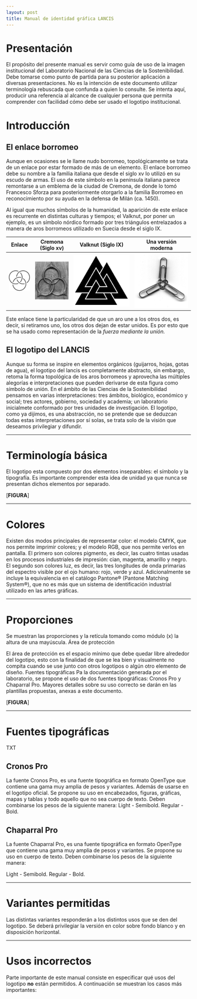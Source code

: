 ```yaml
---
layout: post
title: Manual de identidad gráfica LANCIS
---
```


# Presentación

El propósito del presente manual es servir como guía de uso de la imagen institucional del Laboratorio Nacional de las Ciencias de la Sostenibilidad. Debe tomarse como punto de partida para su posterior aplicación a diversas presentaciones. No es la intención de este documento utilizar terminología rebuscada que confunda a quien lo consulte. Se intenta aquí, producir una referencia al alcance de cualquier persona que permita comprender con facilidad cómo debe ser usado el logotipo institucional.


# Introducción

## El enlace borromeo

Aunque en ocasiones se le llame nudo borromeo, topológicamente se trata de un enlace por estar formado de más de un elemento. El enlace borromeo debe su nombre a la familia italiana que desde el siglo xv lo utilizó en su escudo de armas. El uso de este símbolo en la península italiana parece remontarse a un emblema de la ciudad de Cremona, de donde lo tomó Francesco Sforza para posteriormente otorgarlo a la familia Borromeo en reconocimiento por su ayuda en la defensa de Milán (ca. 1450).

Al igual que muchos símbolos de la humanidad, la aparición de este enlace es recurrente en distintas culturas y tiempos; el Valknut, por poner un ejemplo, es un símbolo nórdico formado por tres triángulos entrelazados a manera de aros borromeos utilizado en Suecia desde el siglo IX.

| Enlace  | Cremona (Siglo xv)  | Valknut (Siglo IX) | Una versión moderna  |
|:---:| :---: | :---: | :---: |
| ![](enlace_borromeo.gif) | ![](cremona.jpg) | ![](valknut.svg.png) |  ![](clip_borromeo.jpg) |



Este enlace tiene la particularidad de que un aro une a los otros dos, es decir, si retiramos uno, los otros dos dejan de estar unidos. Es por esto que se ha usado como representación de la _fuerza mediante la unión._


## El logotipo del LANCIS

Aunque su forma se inspire en elementos orgánicos (guijarros, hojas, gotas de agua), el logotipo del lancis es completamente abstracto, sin embargo, retoma la forma topológica de los aros borromeos y aprovecha las múltiples alegorías e interpretaciones que pueden derivarse de esta figura como símbolo de unión. En el ámbito de las Ciencias de la Sostenibilidad pensamos en varias interpretaciones: tres ámbitos, biológico, económico y social; tres actores, gobierno, sociedad y academia; un laboratorio inicialmete conformado por tres unidades de investigación.
El logotipo, como ya dijimos, es una abstracción, no se pretende que se deduzcan todas estas interpretaciones por sí solas, se trata solo de la visión que deseamos privilegiar y difundir.


- - -

# Terminología básica

El logotipo esta compuesto por dos elementos inseparables: el símbolo y la tipografía. Es importante comprender esta idea de unidad ya que nunca se presentan dichos elementos por separado.

[**FIGURA**]



- - -

# Colores


Existen dos modos principales de representar color: el modelo CMYK, que nos permite imprimir colores; y el modelo RGB, que nos permite verlos en pantalla. El primero son colores pigmento, es decir, las cuatro tintas usadas en los procesos industriales de impresión: cian, magenta, amarillo y negro. El segundo son colores luz, es decir, las tres longitudes de onda primarias del espectro visible por el ojo humano: rojo, verde y azul.
Adicionalmente se incluye la equivalencia en el catálogo Pantone® (Pantone Matching System®), que no es más que un sistema de identificación industrial utilizado en las artes gráficas.


- - -

# Proporciones

Se muestran las proporciones y la retícula tomando como módulo (x) la altura de una mayúscula.
 Área de protección

El área de protección es el espacio mínimo que debe quedar libre alrededor del logotipo, esto con la finalidad de que se lea bien y visualmente no compita cuando se use junto con otros logotipos o algún otro elemento de diseño.
Fuentes tipográficas Pa la documentación generada por el laboratorio, se propone el uso de dos fuentes tipográficas: Cronos Pro y Chaparral Pro. Mayores detalles sobre su uso correcto se darán en las plantillas propuestas, anexas a este documento.


[**FIGURA**]

- - -

# Fuentes tipográficas

TXT

## Cronos Pro

La fuente Cronos Pro, es una fuente tipográfica en formato OpenType que contiene una gama muy amplia de pesos y variantes. Además de usarse en el logotipo oficial. Se propone su uso en encabezados, figuras, gráficas, mapas y tablas y todo aquello que no sea cuerpo de texto. Deben combinarse los pesos de la siguiente manera: Light - Semibold.  Regular - Bold.


## Chaparral Pro


La fuente Chaparral Pro, es una fuente tipográfica en formato OpenType que contiene una gama muy amplia de pesos y variantes. Se propone su uso en cuerpo de texto. Deben combinarse los pesos de la siguiente manera:

Light - Semibold.  Regular - Bold.


- - -



# Variantes permitidas


Las distintas variantes responderán a los distintos usos que se den del logotipo. Se deberá privilegiar la versión en color sobre fondo blanco y en disposición horizontal.



- - -

# Usos incorrectos



Parte importante de este manual consiste en especificar qué usos del logotipo **no** están permitidos. A continuación se muestran los casos más importantes:
